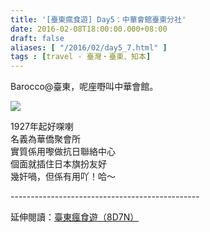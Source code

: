 ```yaml
---
title: '[臺東瘋食遊] Day5：中華會館臺東分社'
date: 2016-02-08T18:00:00.000+08:00
draft: false
aliases: [ "/2016/02/day5_7.html" ]
tags : [travel - 臺灣・臺東、知本]
---
```


Barocco@臺東，呢座嘢叫中華會館。

![](/images/taitung5j.jpg)  

1927年起好㗎喇  
名義為華僑聚會所  
實質係用嚟做抗日聯絡中心  
個面就插住日本旗扮友好  
幾奸喎，但係有用吖！哈～  
  
\-----------------------------------------------  
  
延伸閱讀：[臺東瘋食遊（8D7N）](https://hidie.net/taitung8d7n/)
